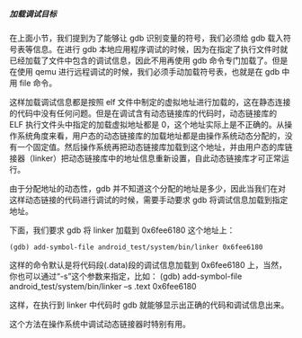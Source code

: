 ##### 加载调试目标

在上面小节，我们提到为了能够让 gdb 识别变量的符号，我们必须给 gdb 载入符号表等信息。在进行 gdb 本地应用程序调试的时候，因为在指定了执行文件时就已经加载了文件中包含的调试信息，因此不用再使用 gdb 命令专门加载了。但是在使用 qemu 进行远程调试的时候，我们必须手动加载符号表，也就是在 gdb 中用 file 命令。

这样加载调试信息都是按照 elf 文件中制定的虚拟地址进行加载的，这在静态连接的代码中没有任何问题。但是在调试含有动态链接库的代码时，动态链接库的 ELF 执行文件头中指定的加载虚拟地址都是 0，这个地址实际上是不正确的。从操作系统角度来看，用户态的动态链接库的加载地址都是由操作系统动态分配的，没有一个固定值。然后操作系统再把动态链接库加载到这个地址，并由用户态的库链接器（linker）把动态链接库中的地址信息重新设置，自此动态链接库才可正常运行。

由于分配地址的动态性，gdb 并不知道这个分配的地址是多少，因此当我们在对这样动态链接的代码进行调试的时候，需要手动要求 gdb 将调试信息加载到指定地址。

下面，我们要求 gdb 将 linker 加载到 0x6fee6180 这个地址上：

    (gdb) add-symbol-file android_test/system/bin/linker 0x6fee6180

这样的命令默认是将代码段(.data)段的调试信息加载到 0x6fee6180 上，当然，你也可以通过“-s”这个参数来指定，比如：
(gdb) add-symbol-file android_test/system/bin/linker –s .text 0x6fee6180

这样，在执行到 linker 中代码时 gdb 就能够显示出正确的代码和调试信息出来。

这个方法在操作系统中调试动态链接器时特别有用。
